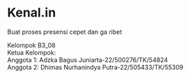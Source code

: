 # Kenal.in
Buat proses presensi cepet dan ga ribet

Kelompok B3_08 \
Ketua Kelompok: \
Anggota 1: Adzka Bagus Juniarta-22/500276/TK/54824\
Anggota 2: Dhimas Nurhanindya Putra-22/505433/TK/55309
